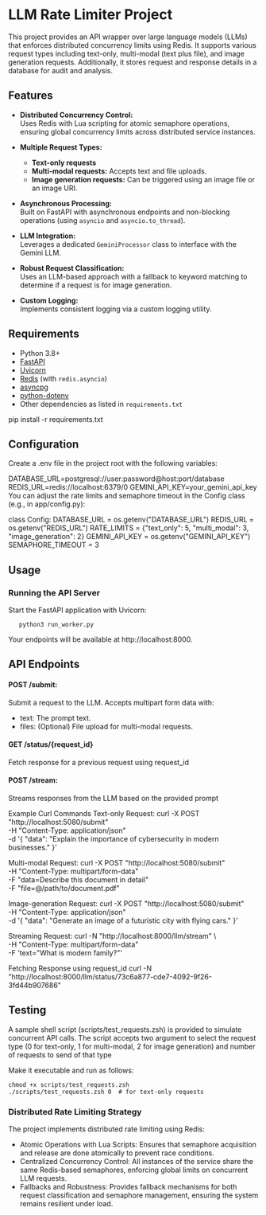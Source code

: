# LLM Rate Limiter Project

This project provides an API wrapper over large language models (LLMs) that enforces distributed concurrency limits using Redis. It supports various request types including text-only, multi-modal (text plus file), and image generation requests. Additionally, it stores request and response details in a database for audit and analysis.

## Features

- **Distributed Concurrency Control:**  
  Uses Redis with Lua scripting for atomic semaphore operations, ensuring global concurrency limits across distributed service instances.

- **Multiple Request Types:**  
  - **Text-only requests**
  - **Multi-modal requests:** Accepts text and file uploads.
  - **Image generation requests:** Can be triggered using an image file or an image URI.

- **Asynchronous Processing:**  
  Built on FastAPI with asynchronous endpoints and non-blocking operations (using `asyncio` and `asyncio.to_thread`).

- **LLM Integration:**  
  Leverages a dedicated `GeminiProcessor` class to interface with the Gemini LLM.

- **Robust Request Classification:**  
  Uses an LLM-based approach with a fallback to keyword matching to determine if a request is for image generation.

- **Custom Logging:**  
  Implements consistent logging via a custom logging utility.

## Requirements

- Python 3.8+
- [FastAPI](https://fastapi.tiangolo.com/)
- [Uvicorn](https://www.uvicorn.org/)
- [Redis](https://redis.io/) (with `redis.asyncio`)
- [asyncpg](https://github.com/MagicStack/asyncpg)
- [python-dotenv](https://github.com/theskumar/python-dotenv)
- Other dependencies as listed in `requirements.txt`

pip install -r requirements.txt
## Configuration
Create a .env file in the project root with the following variables:

DATABASE_URL=postgresql://user:password@host:port/database
REDIS_URL=redis://localhost:6379/0
GEMINI_API_KEY=your_gemini_api_key
You can adjust the rate limits and semaphore timeout in the Config class (e.g., in app/config.py):

class Config:
    DATABASE_URL = os.getenv("DATABASE_URL")
    REDIS_URL = os.getenv("REDIS_URL")
    RATE_LIMITS = {"text_only": 5, "multi_modal": 3, "image_generation": 2}
    GEMINI_API_KEY = os.getenv("GEMINI_API_KEY")
    SEMAPHORE_TIMEOUT = 3

## Usage
### Running the API Server
Start the FastAPI application with Uvicorn:

```python3 run_app.py
   python3 run_worker.py
```

Your endpoints will be available at http://localhost:8000.

## API Endpoints
#### POST /submit:
Submit a request to the LLM. Accepts multipart form data with:

 - text: The prompt text.
 - files: (Optional) File upload for multi-modal requests.

#### GET /status/{request_id}
Fetch response for a previous request using request_id

#### POST /stream:
Streams responses from the LLM based on the provided prompt 

Example Curl Commands
Text-only Request:
curl -X POST "http://localhost:5080/submit" \
     -H "Content-Type: application/json" \
     -d '{
           "data": "Explain the importance of cybersecurity in modern businesses."
         }'

Multi-modal Request:
curl -X POST "http://localhost:5080/submit" \
     -H "Content-Type: multipart/form-data" \
     -F "data=Describe this document in detail" \
     -F "file=@/path/to/document.pdf"

Image-generation Request:
curl -X POST "http://localhost:5080/submit" \
     -H "Content-Type: application/json" \
     -d '{
           "data": "Generate an image of a futuristic city with flying cars."
         }'

Streaming Request:
 curl -N "http://localhost:8000/llm/stream" \          
     -H "Content-Type: multipart/form-data" \
     -F 'text="What is modern family?"'

Fetching Response using request_id
curl -N "http://localhost:8000/llm/status/73c6a877-cde7-4092-9f26-3fd44b907686"  

## Testing
A sample shell script (scripts/test_requests.zsh) is provided to simulate concurrent API calls. The script accepts two argument to select the request type (0 for text-only, 1 for multi-modal, 2 for image generation) and number of requests to send of that type 

Make it executable and run as follows:
```
chmod +x scripts/test_requests.zsh
./scripts/test_requests.zsh 0  # for text-only requests
```

### Distributed Rate Limiting Strategy
The project implements distributed rate limiting using Redis:

- Atomic Operations with Lua Scripts:
Ensures that semaphore acquisition and release are done atomically to prevent race conditions.
- Centralized Concurrency Control:
All instances of the service share the same Redis-based semaphores, enforcing global limits on concurrent LLM requests.
- Fallbacks and Robustness:
Provides fallback mechanisms for both request classification and semaphore management, ensuring the system remains resilient under load.






